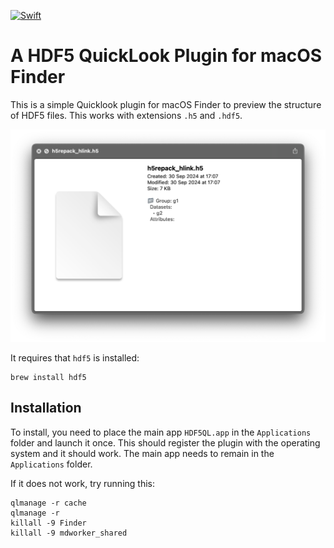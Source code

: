 [![Swift](https://github.com/hacknus/HDF5QL/actions/workflows/swift.yml/badge.svg)](https://github.com/hacknus/HDF5QL/actions/workflows/swift.yml)

# A HDF5 QuickLook Plugin for macOS Finder

This is a simple Quicklook plugin for macOS Finder to preview the structure of HDF5 files. This works with extensions `.h5` and `.hdf5`.

![screenshot](screenshot.png)

It requires that `hdf5` is installed: 
```shell
brew install hdf5
```

## Installation

To install, you need to place the main app `HDF5QL.app` in the `Applications` folder and launch it once. This should register the plugin with the operating system and it should work.
The main app needs to remain in the `Applications` folder.

If it does not work, try running this:
```shell
qlmanage -r cache
qlmanage -r
killall -9 Finder
killall -9 mdworker_shared
```
